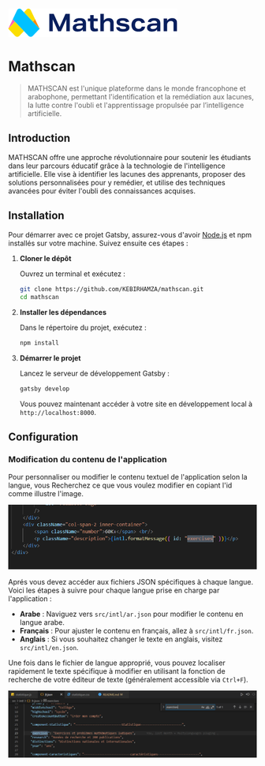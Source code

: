 ![Mathscan](src/images/accueil-images/logo.png)

# Mathscan

> MATHSCAN est l'unique plateforme dans le monde francophone et arabophone, permettant l'identification et la remédiation aux lacunes, la lutte contre l'oubli et l'apprentissage propulsée par l’intelligence artificielle.

## Introduction

MATHSCAN offre une approche révolutionnaire pour soutenir les étudiants dans leur parcours éducatif grâce à la technologie de l'intelligence artificielle. Elle vise à identifier les lacunes des apprenants, proposer des solutions personnalisées pour y remédier, et utilise des techniques avancées pour éviter l'oubli des connaissances acquises.

## Installation

Pour démarrer avec ce projet Gatsby, assurez-vous d'avoir [Node.js](https://nodejs.org/) et npm installés sur votre machine. Suivez ensuite ces étapes :

1. **Cloner le dépôt**

    Ouvrez un terminal et exécutez :

    ```sh
    git clone https://github.com/KEBIRHAMZA/mathscan.git
    cd mathscan
    ```

2. **Installer les dépendances**

    Dans le répertoire du projet, exécutez :

    ```sh
    npm install
    ```

3. **Démarrer le projet**

    Lancez le serveur de développement Gatsby :

    ```sh
    gatsby develop
    ```

    Vous pouvez maintenant accéder à votre site en développement local à `http://localhost:8000`.

## Configuration

### Modification du contenu de l'application

Pour personnaliser ou modifier le contenu textuel de l'application selon la langue, vous Recherchez ce que vous voulez modifier en copiant l'id comme illustre l'image.

![rechercher](src/images/rechercher_proprieter.PNG)

Aprés vous devez accéder aux fichiers JSON spécifiques à chaque langue. Voici les étapes à suivre pour chaque langue prise en charge par l'application :

- **Arabe** : Naviguez vers `src/intl/ar.json` pour modifier le contenu en langue arabe.
- **Français** : Pour ajuster le contenu en français, allez à `src/intl/fr.json`.
- **Anglais** : Si vous souhaitez changer le texte en anglais, visitez `src/intl/en.json`.

Une fois dans le fichier de langue approprié, vous pouvez localiser rapidement le texte spécifique à modifier en utilisant la fonction de recherche de votre éditeur de texte (généralement accessible via `Ctrl+F`).

![Utiliser Ctrl+F pour rechercher](src/images/trouver.PNG)